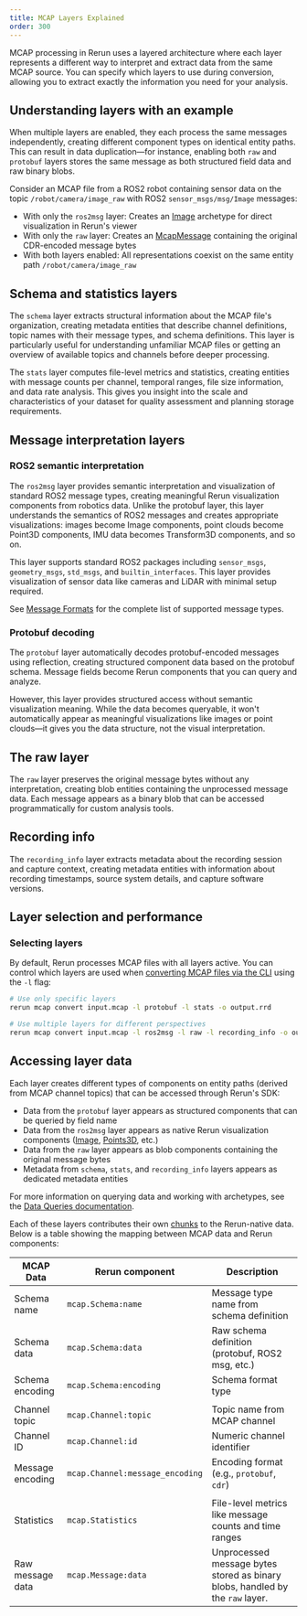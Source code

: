 ```yaml
---
title: MCAP Layers Explained
order: 300
---
```


MCAP processing in Rerun uses a layered architecture where each layer represents a different way to interpret and extract data from the same MCAP source. You can specify which layers to use during conversion, allowing you to extract exactly the information you need for your analysis.

## Understanding layers with an example

When multiple layers are enabled, they each process the same messages independently, creating different component types on identical entity paths. This can result in data duplication—for instance, enabling both `raw` and `protobuf` layers stores the same message as both structured field data and raw binary blobs.

Consider an MCAP file from a ROS2 robot containing sensor data on the topic `/robot/camera/image_raw` with ROS2 `sensor_msgs/msg/Image` messages:

- With only the `ros2msg` layer: Creates an [Image](../../reference/types/archetypes/image.md) archetype for direct visualization in Rerun's viewer
- With only the `raw` layer: Creates an [McapMessage](../../reference/types/archetypes/mcap_message.md) containing the original CDR-encoded message bytes
- With both layers enabled: All representations coexist on the same entity path `/robot/camera/image_raw`

## Schema and statistics layers

The `schema` layer extracts structural information about the MCAP file's organization, creating metadata entities that describe channel definitions, topic names with their message types, and schema definitions. This layer is particularly useful for understanding unfamiliar MCAP files or getting an overview of available topics and channels before deeper processing.

The `stats` layer computes file-level metrics and statistics, creating entities with message counts per channel, temporal ranges, file size information, and data rate analysis. This gives you insight into the scale and characteristics of your dataset for quality assessment and planning storage requirements.

## Message interpretation layers

### ROS2 semantic interpretation

The `ros2msg` layer provides semantic interpretation and visualization of standard ROS2 message types, creating meaningful Rerun visualization components from robotics data. Unlike the protobuf layer, this layer understands the semantics of ROS2 messages and creates appropriate visualizations: images become Image components, point clouds become Point3D components, IMU data becomes Transform3D components, and so on.

This layer supports standard ROS2 packages including `sensor_msgs`, `geometry_msgs`, `std_msgs`, and `builtin_interfaces`. This layer provides visualization of sensor data like cameras and LiDAR with minimal setup required.

See [Message Formats](message-formats.md) for the complete list of supported message types.

### Protobuf decoding

The `protobuf` layer automatically decodes protobuf-encoded messages using reflection, creating structured component data based on the protobuf schema. Message fields become Rerun components that you can query and analyze.

However, this layer provides structured access without semantic visualization meaning. While the data becomes queryable, it won't automatically appear as meaningful visualizations like images or point clouds—it gives you the data structure, not the visual interpretation.

## The raw layer

The `raw` layer preserves the original message bytes without any interpretation, creating blob entities containing the unprocessed message data. Each message appears as a binary blob that can be accessed programmatically for custom analysis tools.

## Recording info

The `recording_info` layer extracts metadata about the recording session and capture context, creating metadata entities with information about recording timestamps, source system details, and capture software versions.

## Layer selection and performance

### Selecting layers

By default, Rerun processes MCAP files with all layers active. You can control which layers are used when [converting MCAP files via the CLI](cli-reference.md) using the `-l` flag:

```bash
# Use only specific layers
rerun mcap convert input.mcap -l protobuf -l stats -o output.rrd

# Use multiple layers for different perspectives
rerun mcap convert input.mcap -l ros2msg -l raw -l recording_info -o output.rrd
```

## Accessing layer data

Each layer creates different types of components on entity paths (derived from MCAP channel topics) that can be accessed through Rerun's SDK:

- Data from the `protobuf` layer appears as structured components that can be queried by field name
- Data from the `ros2msg` layer appears as native Rerun visualization components ([Image](../../reference/types/archetypes/image.md), [Points3D](../../reference/types/archetypes/points3d.md), etc.)
- Data from the `raw` layer appears as blob components containing the original message bytes
- Metadata from `schema`, `stats`, and `recording_info` layers appears as dedicated metadata entities

For more information on querying data and working with archetypes, see the [Data Queries documentation](../../howto/get-data-out.md).

Each of these layers contributes their own [chunks](../../concepts/chunks.md) to the Rerun-native data.
Below is a table showing the mapping between MCAP data and Rerun components:

| MCAP Data        | Rerun component                 | Description                                                                   |
| ---------------- | ------------------------------- | ----------------------------------------------------------------------------- |
| Schema name      | `mcap.Schema:name`              | Message type name from schema definition                                      |
| Schema data      | `mcap.Schema:data`              | Raw schema definition (protobuf, ROS2 msg, etc.)                              |
| Schema encoding  | `mcap.Schema:encoding`          | Schema format type                                                            |
|                  |                                 |                                                                               |
| Channel topic    | `mcap.Channel:topic`            | Topic name from MCAP channel                                                  |
| Channel ID       | `mcap.Channel:id`               | Numeric channel identifier                                                    |
| Message encoding | `mcap.Channel:message_encoding` | Encoding format (e.g., `protobuf`, `cdr`)                                     |
|                  |                                 |                                                                               |
| Statistics       | `mcap.Statistics`               | File-level metrics like message counts and time ranges                        |
| Raw message data | `mcap.Message:data`             | Unprocessed message bytes stored as binary blobs, handled by the `raw` layer. |
